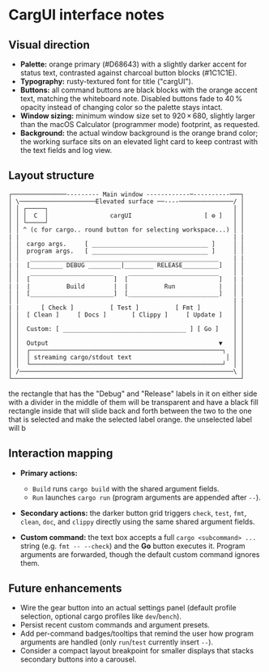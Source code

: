 # CargUI interface notes

## Visual direction

- **Palette:** orange primary (#D68643) with a slightly darker accent for status text, contrasted against charcoal button blocks (#1C1C1E).
- **Typography:** rusty-textured font for title ("cargUI").
- **Buttons:** all command buttons are black blocks with the orange accent text, matching the whiteboard note. Disabled buttons fade to 40 % opacity instead of changing color so the palette stays intact.
- **Window sizing:** minimum window size set to 920 × 680, slightly larger than the macOS Calculator (programmer mode) footprint, as requested.
- **Background:** the actual window background is the orange brand color; the working surface sits on an elevated light card to keep contrast with the text fields and log view.

## Layout structure

```text
┌───────────────--------- Main window ------------─----------───┐
│ \─────────────────────Elevated surface ──----───────────────/ │
│ │ ┌─────┐                                                   │ │
│ │ │  C  │                 cargUI                    [ ⚙ ]   │ │
│ │ └─────┘                                                   │ │
│ │ ^ (c for cargo.. round button for selecting workspace...) │ │
| |                                                           | |
│ │  cargo args.     [ ________________________________ ]     │ │
│ │  program args.   [ ________________________________ ]     │ │
│ │   ____________________________________________________    | |
| |  [_________ DEBUG _________|________ RELEASE__________]   │ │
│ │   _______________________    _________________________    │ │
│ │  [                       ]  [                         ]   | |
| |  |          Build        |  |          Run            |   │ │
│ │  [_______________________]  [_________________________]   │ │
│ │                                                           | |
| |      [ Check ]          [ Test ]          [ Fmt ]         │ │
│ │  [ Clean ]     [ Docs ]       [ Clippy ]     [ Update ]   │ │
│ │                                                           │ │
│ │  Custom: [ __________________________________ ] [ Go ]    │ │
│ │                                                           │ │
│ │  Output                                               ▼   │ │
│ │  ┌─────────────────────────────────────────────────────┐  │ │
│ │  │ streaming cargo/stdout text                          │ │ │
│ │  └─────────────────────────────────────────────────────┘  │ │
│ /───────────────────────────────────────────────────────────\ │
└───────────────────────────────────────────────────────────────┘
```
the rectangle that has the "Debug" and "Release" labels in it on either side with a divider in the middle of them will be transparent and have a black fill rectangle inside that will slide back and forth between the two to the one that is selected and make the selected label orange. the unselected label will b


## Interaction mapping

- **Primary actions:**
  - `Build` runs `cargo build` with the shared argument fields.
  - `Run` launches `cargo run` (program arguments are appended after `--`).

- **Secondary actions:** the darker button grid triggers `check`, `test`, `fmt`, `clean`, `doc`, and `clippy` directly using the same shared argument fields.
- **Custom command:** the text box accepts a full `cargo <subcommand> ...` string (e.g. `fmt -- --check`) and the **Go** button executes it. Program arguments are forwarded, though the default custom command ignores them.

## Future enhancements

- Wire the gear button into an actual settings panel (default profile selection, optional cargo profiles like `dev`/`bench`).
- Persist recent custom commands and argument presets.
- Add per-command badges/tooltips that remind the user how program arguments are handled (only `run`/`test` currently insert `--`).
- Consider a compact layout breakpoint for smaller displays that stacks secondary buttons into a carousel.
